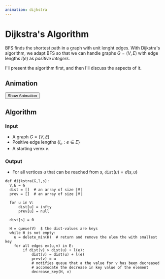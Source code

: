 ```yaml
---
animation: dijkstra
---
```


# Dijkstra's Algorithm

BFS finds the shortest path in a graph with unit lenght edges. With
Dijkstra's algorithm, we adapt BFS so that we can handle graphs
$G = (V, E)$ with edge lengths $l(e)$ as *positive integers*.

I'll present the algorithm first, and then I'll discuss the aspects of it.

## Animation

<div id="algorithm">
  <div id="algorithm-buttons">
  <button class="f5 b link ph3 pv2 mb2 pointer dim ba br1 b--black blue bg-white"
          id="animate">
  Show Animation
  </button>
  </div>
  <div id="animation"></div>
</div>

## Algorithm

### Input

- A graph $G = (V,E)$
- Positive edge lengths $\{l_e : e \in E\}$
- A starting verex $v$.

### Output

- For all vertices $u$ that can be reached from $s$, `dist`$(u) = d(s,u)$

~~~
def dijkstra(G,l,s):
  V,E = G
  dist = []  # an array of size |V|
  prev = []  # an array of size |V|

  for u in V:
      dist[u] = infty
      prev[u] = null 

  dist[s] = 0

  H = queue(V)  $ the dist-values are keys
  while H is not empty:
    u = delete_min(H)  # return and remove the elem the with smallest key
    for all edges e=(u,v) in E:
        if dist(v) > dist(u) + l(e):
            dist(v) = dist(u) + l(e)
            prev(v) = u
            # notifies queue that a the value for v has been decreased
            # accomodate the decrease in key value of the element
            decrease_key(H, v)
~~~
